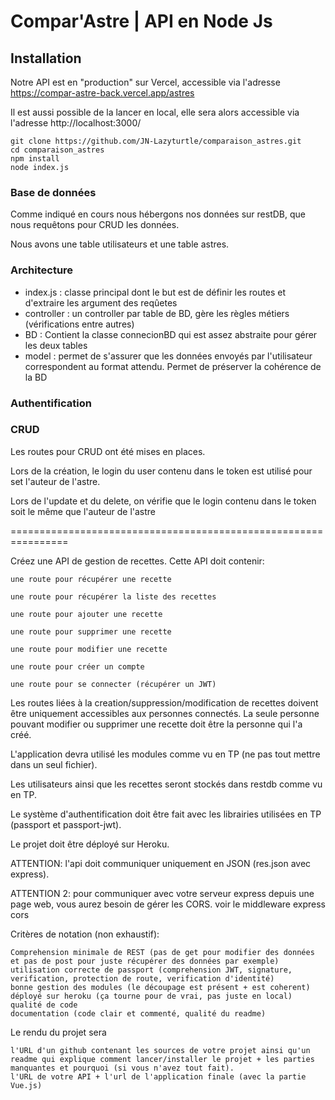 # Compar'Astre | API en Node Js

## Installation
Notre API est en "production" sur Vercel, accessible via l'adresse https://compar-astre-back.vercel.app/astres

Il est aussi possible de la lancer en local, elle sera alors accessible via l'adresse http://localhost:3000/
```
git clone https://github.com/JN-Lazyturtle/comparaison_astres.git
cd comparaison_astres
npm install
node index.js
```
### Base de données
Comme indiqué en cours nous hébergons nos données sur restDB, que nous requêtons pour CRUD les données.

Nous avons une table utilisateurs et une table astres.

### Architecture
- index.js : classe principal dont le but est de définir les routes et d'extraire les argument des reqûetes
- controller : un controller par table de BD, gère les règles métiers (vérifications entre autres)
- BD : Contient la classe connecionBD qui est assez abstraite pour gérer les deux tables
- model : permet de s'assurer que les données envoyés par l'utilisateur correspondent au format attendu. Permet de préserver la cohérence de la BD

### Authentification


### CRUD
Les routes pour CRUD ont été mises en places.

Lors de la création, le login du user contenu dans le token est utilisé pour set l'auteur de l'astre.

Lors de l'update et du delete, on vérifie que le login contenu dans le token soit le même que l'auteur de l'astre

================================================================


Créez une API de gestion de recettes. Cette API doit contenir:

    une route pour récupérer une recette

    une route pour récupérer la liste des recettes

    une route pour ajouter une recette

    une route pour supprimer une recette

    une route pour modifier une recette

    une route pour créer un compte

    une route pour se connecter (récupérer un JWT)

Les routes liées à la creation/suppression/modification de recettes doivent être uniquement accessibles aux personnes connectés. La seule personne pouvant modifier ou supprimer une recette doit être la personne qui l'a créé.

L'application devra utilisé les modules comme vu en TP (ne pas tout mettre dans un seul fichier).

Les utilisateurs ainsi que les recettes seront stockés dans restdb comme vu en TP.

Le système d'authentification doit être fait avec les librairies utilisées en TP (passport et passport-jwt).

Le projet doit être déployé sur Heroku.

ATTENTION: l'api doit communiquer uniquement en JSON (res.json avec express).

ATTENTION 2: pour communiquer avec votre serveur express depuis une page web, vous aurez besoin de gérer les CORS. voir le middleware express cors

Critères de notation (non exhaustif):

    Comprehension minimale de REST (pas de get pour modifier des données et pas de post pour juste récupérer des données par exemple)
    utilisation correcte de passport (comprehension JWT, signature, verification, protection de route, verification d'identité)
    bonne gestion des modules (le découpage est présent + est coherent)
    déployé sur heroku (ça tourne pour de vrai, pas juste en local)
    qualité de code
    documentation (code clair et commenté, qualité du readme)

Le rendu du projet sera

    l'URL d'un github contenant les sources de votre projet ainsi qu'un readme qui explique comment lancer/installer le projet + les parties manquantes et pourquoi (si vous n'avez tout fait).
    l'URL de votre API + l'url de l'application finale (avec la partie Vue.js)